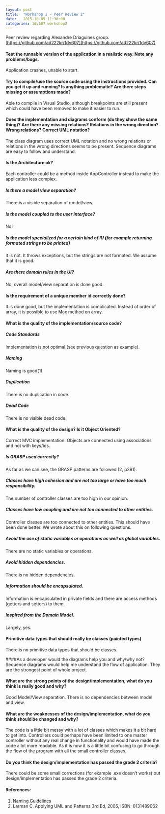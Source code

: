 ```yaml
---
layout: post
title:  "Workshop 2 - Peer Review 2"
date:   2015-10-09 11:30:00
categories: 1dv607 workshop2
---
```


Peer review regarding Alexandre Driaguines group.
[https://github.com/ad222kr/1dv607](https://github.com/ad222kr/1dv607)

#### Test the runnable version of the application in a realistic way. Note any problems/bugs.
Application crashes, unable to start. 

#### Try to compile/use the source code using the instructions provided. Can you get it up and running? Is anything problematic? Are there steps missing or assumptions made?
Able to compile in Visual Studio, although breakpoints are still present which could have been removed to make it easier to run. 

#### Does the implementation and diagrams conform (do they show the same thing)? Are there any missing relations? Relations in the wrong direction? Wrong relations? Correct UML notation?
The class diagram uses correct UML notation and no wrong relations or relations in the wrong directions seems to be present. Sequence diagrams are easy to follow and understand. 

#### Is the Architecture ok?

Each controller could be a method inside AppController instead to make the application less complex.

##### Is there a model view separation?

There is a visible separation of model/view.

##### Is the model coupled to the user interface?

No!

##### Is the model specialized for a certain kind of IU (for example returning formated strings to be printed)

It is not. It throws exceptions, but the strings are not formated. We assume that it is good.

##### Are there domain rules in the UI?

No, overall model/view separation is done good.

#### Is the requirement of a unique member id correctly done?
It is done good, but the implementation is complicated. Instead of order of array, it is possible to use Max method on array.

#### What is the quality of the implementation/source code?

##### Code Standards

Implementation is not optimal (see previous question as example).

##### Naming

Naming is good(1).

##### Duplication

There is no duplication in code.

##### Dead Code

There is no visible dead code.

#### What is the quality of the design? Is it Object Oriented?
Correct MVC implementation. Objects are connected using associations and not with keys/ids.

##### Is GRASP used correctly?
As far as we can see, the GRASP patterns are followed (2, p291).

##### Classes have high cohesion and are not too large or have too much responsibility.
The number of controller classes are too high in our opinion.

##### Classes have low coupling and are not too connected to other entities.
Controller classes are too connected to other entities. This should have been done better. We wrote about this on following questions. 

##### Avoid the use of static variables or operations as well as global variables.
There are no static variables or operations.

##### Avoid hidden dependencies.
There is no hidden dependencies.

##### Information should be encapsulated.
Information is encapsulated in private fields and there are access methods (getters and setters) to them.

##### Inspired from the Domain Model.
Largely, yes.

#### Primitive data types that should really be classes (painted types)
There is no primitive data types that should be classes.

####As a developer would the diagrams help you and why/why not?
Sequence diagrams would help me understand the flow of application. They are the strongest point of whole project.

#### What are the strong points of the design/implementation, what do you think is really good and why?
Good Model/View separation. There is no dependencies between model and view.

#### What are the weaknesses of the design/implementation, what do you think should be changed and why?
The code is a little bit messy with a lot of classes which makes it a bit hard to get into. Controllers could perhaps have been limited to one master controller without any real change in functionality and would have made the code a lot more readable. As it is now it is a little bit confusing to go through the flow of the program with all the small controller classes. 

#### Do you think the design/implementation has passed the grade 2 criteria?
There could be some small corrections (for example .exe doesn’t works) but design/implementation has passed the grade 2 criteria.

#### References:
1. [Naming Guidelines][1]
2. Larman C. Applying UML and Patterns 3rd Ed, 2005, ISBN: 0131489062

[1]: https://msdn.microsoft.com/en-us/library/ms229002(v=vs.110).aspx